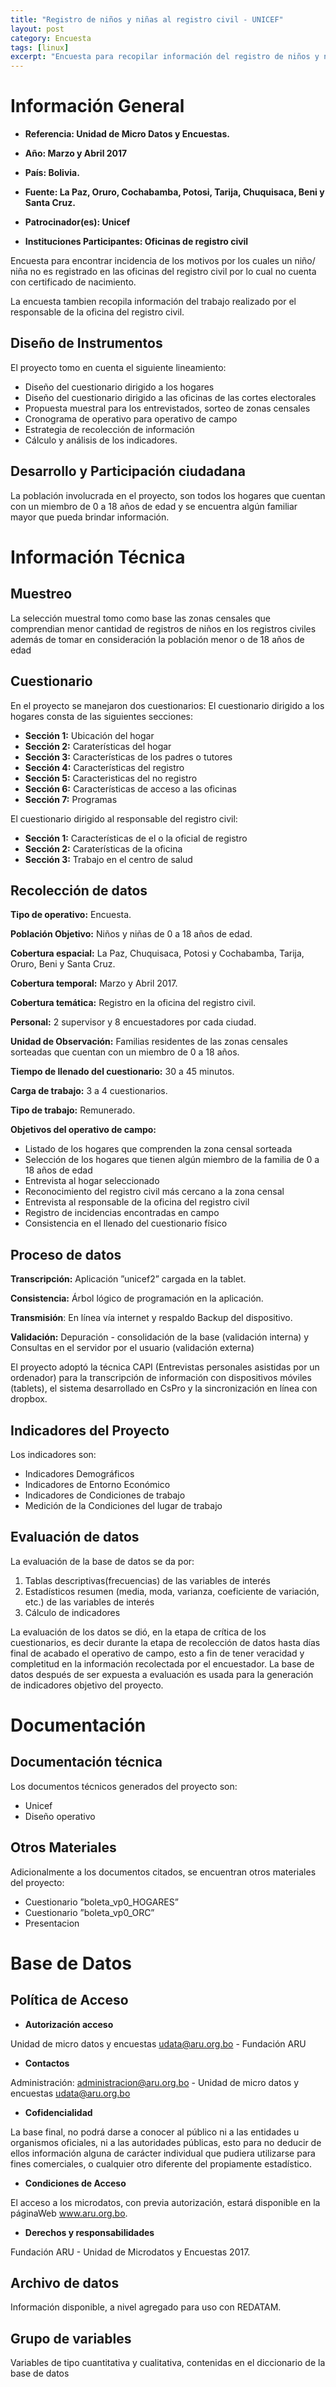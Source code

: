```yaml
---
title: "Registro de niños y niñas al registro civil - UNICEF"
layout: post
category: Encuesta
tags: [linux]
excerpt: "Encuesta para recopilar información del registro de niños y niñas al registro civil"
---
```

# Información General

- __Referencia: Unidad de Micro Datos y Encuestas.__

- __Año: Marzo y Abril 2017__

- __País: Bolivia.__

- __Fuente: La Paz, Oruro, Cochabamba, Potosi, Tarija, Chuquisaca, Beni y Santa Cruz.__

- __Patrocinador(es): Unicef__

- __Instituciones Participantes: Oficinas de registro civil__


Encuesta para encontrar incidencia de los motivos por los cuales un niño/ niña no es registrado
en las oficinas del registro civil por lo cual no cuenta con certificado de nacimiento.

La encuesta tambien recopila información del trabajo realizado por el responsable de la oficina del registro civil.

## Diseño de Instrumentos

El proyecto tomo en cuenta el siguiente lineamiento:
- Diseño del cuestionario dirigido a los hogares
- Diseño del cuestionario dirigido a las oficinas de las cortes electorales
- Propuesta muestral para los entrevistados, sorteo de zonas censales
- Cronograma de operativo para operativo de campo
- Estrategia de recolección de información
- Cálculo y análisis de los indicadores.

## Desarrollo y Participación ciudadana

La población involucrada en el proyecto, son todos los hogares que cuentan con un miembro de 0 a 18 años de
edad y se encuentra algún familiar mayor que pueda brindar información.

# Información Técnica

## Muestreo

La selección muestral tomo como base las zonas censales que comprendian menor cantidad de registros de niños
en los registros civiles además de tomar en consideración la población menor o de 18 años de edad

## Cuestionario

En el proyecto se manejaron dos cuestionarios:
El cuestionario dirigido a los hogares consta de las siguientes secciones:
- __Sección 1:__ Ubicación del hogar
- __Sección 2:__ Caraterísticas del hogar
- __Sección 3:__ Características de los padres o tutores
- __Sección 4:__ Características del registro
- __Sección 5:__ Caracteristicas del no registro
- __Sección 6:__ Características de acceso a las oficinas
- __Sección 7:__ Programas

El cuestionario dirigido al responsable del registro civil:

- __Sección 1:__ Características de el o la oficial de registro
- __Sección 2:__ Caraterísticas de la oficina
- __Sección 3:__ Trabajo en el centro de salud

## Recolección de datos

__Tipo de operativo:__  Encuesta.

__Población Objetivo:__ Niños y niñas de 0 a 18 años de edad.

__Cobertura espacial:__ La Paz, Chuquisaca, Potosi y Cochabamba, Tarija, Oruro, Beni y Santa Cruz.

__Cobertura temporal:__ Marzo y Abril 2017.

__Cobertura temática:__ Registro en la oficina del registro civil.

__Personal:__ 2 supervisor y 8 encuestadores por cada ciudad.

__Unidad de Observación:__ Familias residentes de las zonas censales sorteadas que cuentan con un miembro de 0 a
18 años.

__Tiempo de llenado del cuestionario:__ 30 a 45 minutos.

__Carga de trabajo:__ 3 a 4 cuestionarios.

__Tipo de trabajo:__ Remunerado.


__Objetivos del operativo de campo:__

- Listado de los hogares que comprenden la zona censal sorteada
- Selección de los hogares que tienen algún miembro de la familia de 0 a 18 años de edad
- Entrevista al hogar seleccionado
- Reconocimiento del registro civil más cercano a la zona censal
- Entrevista al responsable de la oficina del registro civil
- Registro de incidencias encontradas en campo
- Consistencia en el llenado del cuestionario físico

## Proceso de datos

__Transcripción:__ Aplicación ”unicef2” cargada en la tablet.

__Consistencia:__ Árbol lógico de programación en la aplicación.

__Transmisión__: En línea vía internet y respaldo Backup del dispositivo.

__Validación:__ Depuración - consolidación de la base (validación interna) y Consultas en el servidor por el usuario
(validación externa)

El proyecto adoptó la técnica CAPI (Entrevistas personales asistidas por un ordenador) para la transcripción de
información con dispositivos móviles (tablets), el sistema desarrollado en CsPro y la sincronización en línea con
dropbox.

## Indicadores del Proyecto

Los indicadores son:

- Indicadores Demográficos
- Indicadores de Entorno Económico
- Indicadores de Condiciones de trabajo
- Medición de la Condiciones del lugar de trabajo

## Evaluación de datos

La evaluación de la base de datos se da por:

1. Tablas descriptivas(frecuencias) de las variables de interés
2. Estadísticos resumen (media, moda, varianza, coeficiente de variación, etc.) de las variables de interés
3. Cálculo de indicadores

La evaluación de los datos se dió, en la etapa de crítica de los cuestionarios, es decir durante la etapa de recolección
de datos hasta días final de acabado el operativo de campo, esto a fin de tener veracidad y completitud en la
información recolectada por el encuestador. La base de datos después de ser expuesta a evaluación es usada para
la generación de indicadores objetivo del proyecto.

# Documentación

## Documentación técnica

Los documentos técnicos generados del proyecto son:

- Unicef
- Diseño operativo

## Otros Materiales

Adicionalmente a los documentos citados, se encuentran otros materiales del proyecto:

- Cuestionario ”boleta_vp0_HOGARES”
- Cuestionario ”boleta_vp0_ORC”
- Presentacion
 
# Base de Datos

## Política de Acceso

- __Autorización acceso__

Unidad de micro datos y encuestas udata@aru.org.bo - Fundación ARU

- __Contactos__

Administración: administracion@aru.org.bo - Unidad de micro datos y encuestas udata@aru.org.bo

- __Cofidencialidad__

La base final, no podrá darse a conocer al público ni a las entidades u organismos oficiales, ni
a las autoridades públicas, esto para no deducir de ellos información alguna de carácter individual
que pudiera utilizarse para fines comerciales, o cualquier otro diferente del propiamente
estadístico.

- __Condiciones de Acceso__

El acceso a los microdatos, con previa autorización, estará disponible en la páginaWeb www.aru.org.bo.

- __Derechos y responsabilidades__

Fundación ARU - Unidad de Microdatos y Encuestas 2017.

## Archivo de datos

Información disponible, a nivel agregado para uso con REDATAM.

## Grupo de variables

Variables de tipo cuantitativa y cualitativa, contenidas en el diccionario de la base de datos